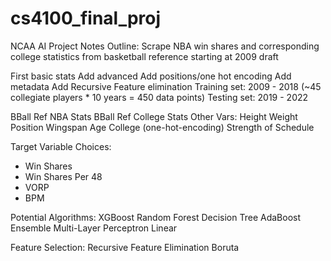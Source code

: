 # cs4100_final_proj
NCAA AI Project Notes
Outline:
Scrape NBA win shares and corresponding college statistics from basketball reference starting at 2009 draft

First basic stats
Add advanced 
Add positions/one hot encoding 
Add metadata
Add Recursive Feature elimination
Training set: 2009 - 2018 (~45 collegiate players * 10 years = 450 data points)
Testing set: 2019 - 2022


BBall Ref NBA Stats
BBall Ref College Stats
Other Vars:
Height
Weight
Position 
Wingspan
Age
College (one-hot-encoding)
Strength of Schedule 

Target Variable Choices:
- Win Shares
- Win Shares Per 48
- VORP
- BPM

Potential Algorithms: 
XGBoost
Random Forest
Decision Tree
AdaBoost Ensemble
Multi-Layer Perceptron
Linear

Feature Selection: 
Recursive Feature Elimination 
Boruta

